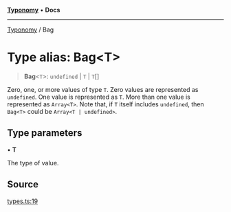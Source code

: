 [**Typonomy**](../README.md) • **Docs**

***

[Typonomy](../globals.md) / Bag

# Type alias: Bag\<T\>

> **Bag**\<`T`\>: `undefined` \| `T` \| `T`[]

Zero, one, or more values of type `T`.
Zero values are represented as `undefined`.
One value is represented as `T`.
More than one value is represented as `Array<T>`.
Note that, if `T` itself includes `undefined`, then `Bag<T>` could be `Array<T | undefined>`.

## Type parameters

• **T**

The type of value.

## Source

[types.ts:19](https://github.com/softcraft-development/typonomy/blob/cee340f062935faae6d8d20bbf994df4a652481c/src/types.ts#L19)
